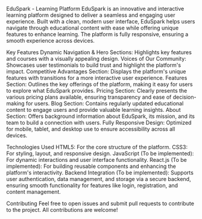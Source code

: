 EduSpark - Learning Platform
EduSpark is an innovative and interactive learning platform designed to deliver a seamless and engaging user experience. Built with a clean, modern user interface, EduSpark helps users navigate through educational content with ease while offering unique features to enhance learning. The platform is fully responsive, ensuring a smooth experience across devices.

Key Features
Dynamic Navigation & Hero Sections: Highlights key features and courses with a visually appealing design.
Voices of Our Community: Showcases user testimonials to build trust and highlight the platform's impact.
Competitive Advantages Section: Displays the platform's unique features with transitions for a more interactive user experience.
Features Section: Outlines the key offerings of the platform, making it easy for users to explore what EduSpark provides.
Pricing Section: Clearly presents the various pricing plans available, ensuring transparency and ease of decision-making for users.
Blog Section: Contains regularly updated educational content to engage users and provide valuable learning insights.
About Section: Offers background information about EduSpark, its mission, and its team to build a connection with users.
Fully Responsive Design: Optimized for mobile, tablet, and desktop use to ensure accessibility across all devices.

Technologies Used
HTML5: For the core structure of the platform.
CSS3: For styling, layout, and responsive design.
JavaScript (To be implemented): For dynamic interactions and user interface functionality.
React.js (To be implemented): For building reusable components and enhancing the platform's interactivity.
Backend Integration (To be implemented): Supports user authentication, data management, and storage via a secure backend, ensuring smooth functionality for features like login, registration, and content management.

Contributing
Feel free to open issues and submit pull requests to contribute to the project. All contributions are welcome!